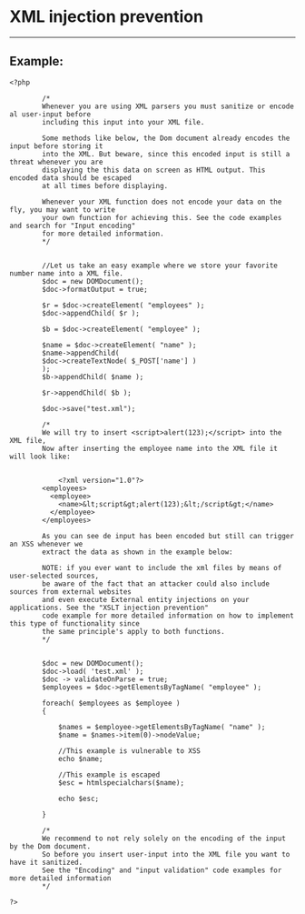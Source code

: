 # XML injection prevention
-------

## Example:


    <?php

			/*
			Whenever you are using XML parsers you must sanitize or encode al user-input before
			including this input into your XML file.

			Some methods like below, the Dom document already encodes the input before storing it
			into the XML. But beware, since this encoded input is still a threat whenever you are
			displaying the this data on screen as HTML output. This encoded data should be escaped
			at all times before displaying.

			Whenever your XML function does not encode your data on the fly, you may want to write
			your own function for achieving this. See the code examples and search for "Input encoding"
			for more detailed information.
			*/


			//Let us take an easy example where we store your favorite number name into a XML file.
			$doc = new DOMDocument();
			$doc->formatOutput = true;

			$r = $doc->createElement( "employees" );
			$doc->appendChild( $r );

			$b = $doc->createElement( "employee" );

			$name = $doc->createElement( "name" );
			$name->appendChild(
			$doc->createTextNode( $_POST['name'] )
			);
			$b->appendChild( $name );

			$r->appendChild( $b );

			$doc->save("test.xml");

			/*
			We will try to insert <script>alert(123);</script> into the XML file,
			Now after inserting the employee name into the XML file it will look like:


				<?xml version="1.0"?>
			<employees>
			  <employee>
				<name>&lt;script&gt;alert(123);&lt;/script&gt;</name>
			  </employee>
			</employees>

			As you can see de input has been encoded but still can trigger an XSS whenever we
			extract the data as shown in the example below:

			NOTE: if you ever want to include the xml files by means of user-selected sources,
			be aware of the fact that an attacker could also include sources from external websites
			and even execute External entity injections on your applications. See the "XSLT injection prevention"
			code example for more detailed information on how to implement this type of functionality since
			the same principle's apply to both functions.
			*/


			$doc = new DOMDocument();
			$doc->load( 'test.xml' );
			$doc -> validateOnParse = true;
			$employees = $doc->getElementsByTagName( "employee" );

			foreach( $employees as $employee )
			{

				$names = $employee->getElementsByTagName( "name" );
				$name = $names->item(0)->nodeValue;

				//This example is vulnerable to XSS
				echo $name;

				//This example is escaped
				$esc = htmlspecialchars($name);

				echo $esc;

			}

			/*
			We recommend to not rely solely on the encoding of the input by the Dom document.
			So before you insert user-input into the XML file you want to have it sanitized.
			See the "Encoding" and "input validation" code examples for more detailed information
			*/

    ?>
